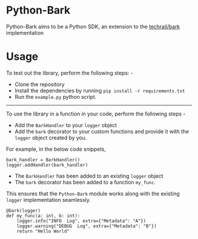 # Python-Bark

Python-Bark aims to be a Python SDK, an extension to the [techrail/bark](https://github.com/techrail/bark) implementation


# Usage

To test out the library, perform the following steps: -

- Clone the repository
- Install the dependencies by running `pip install -r requirements.txt`
- Run the `example.py` python script.

---
To use the library in a function in your code, perform the following steps - 

- Add the `BarkHandler` to your `logger` object
- Add the `bark` decorator to your custom functions and provide it with the `logger` object created by you.


For example, in the below code snippets,

```
bark_handler = BarkHandler()
logger.addHandler(bark_handler)
```

- The `BarkHandler` has been added to an existing `logger` object
- The `bark` decorator has been added to a function `my_func`. 

This ensures that the `Python-Bark` module works along with the existing `logger` implementation seamlessly.

```
@bark(logger)
def my_func(a: int, b: int):
    logger.info("INFO  Log", extra={"Metadata": "A"})
    logger.warning("DEBUG  Log", extra={"Metadata": "B"})
    return "Hello World"
```
